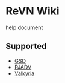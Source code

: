 # ReVN Wiki

help document

## Supported
- [GSD](./GSD)
- [PJADV](./PJADV)
- [Valkyria](./Valkyria)

